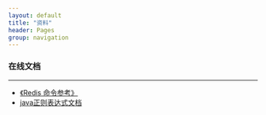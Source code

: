 ```yaml
---
layout: default
title: "资料"
header: Pages
group: navigation
---
```



### 在线文档
---

- [《Redis 命令参考》](http://redisdoc.com/)
- [java正则表达式文档](https://zybuluo.com/shadow/note/119805)
